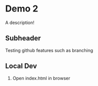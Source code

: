 # Demo 2
 A description!

 ## Subheader
 Testing github features such as branching

 ## Local Dev
  1. Open index.html in browser
